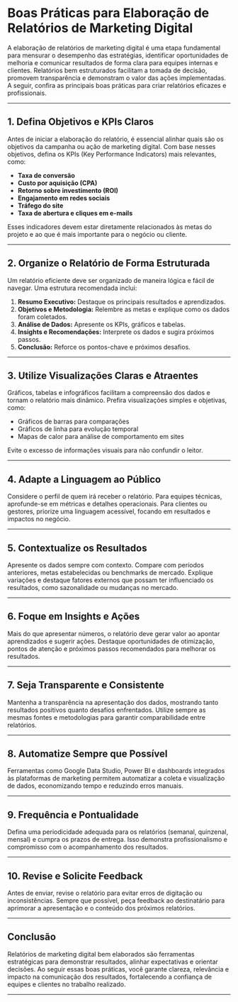 
# Boas Práticas para Elaboração de Relatórios de Marketing Digital

A elaboração de relatórios de marketing digital é uma etapa fundamental para mensurar o desempenho das estratégias, identificar oportunidades de melhoria e comunicar resultados de forma clara para equipes internas e clientes. Relatórios bem estruturados facilitam a tomada de decisão, promovem transparência e demonstram o valor das ações implementadas. A seguir, confira as principais boas práticas para criar relatórios eficazes e profissionais.

---

## 1. Defina Objetivos e KPIs Claros

Antes de iniciar a elaboração do relatório, é essencial alinhar quais são os objetivos da campanha ou ação de marketing digital. Com base nesses objetivos, defina os KPIs (Key Performance Indicators) mais relevantes, como:

- **Taxa de conversão**
- **Custo por aquisição (CPA)**
- **Retorno sobre investimento (ROI)**
- **Engajamento em redes sociais**
- **Tráfego do site**
- **Taxa de abertura e cliques em e-mails**

Esses indicadores devem estar diretamente relacionados às metas do projeto e ao que é mais importante para o negócio ou cliente.

---

## 2. Organize o Relatório de Forma Estruturada

Um relatório eficiente deve ser organizado de maneira lógica e fácil de navegar. Uma estrutura recomendada inclui:

1. **Resumo Executivo:** Destaque os principais resultados e aprendizados.
2. **Objetivos e Metodologia:** Relembre as metas e explique como os dados foram coletados.
3. **Análise de Dados:** Apresente os KPIs, gráficos e tabelas.
4. **Insights e Recomendações:** Interprete os dados e sugira próximos passos.
5. **Conclusão:** Reforce os pontos-chave e próximos desafios.

---

## 3. Utilize Visualizações Claras e Atraentes

Gráficos, tabelas e infográficos facilitam a compreensão dos dados e tornam o relatório mais dinâmico. Prefira visualizações simples e objetivas, como:

- Gráficos de barras para comparações
- Gráficos de linha para evolução temporal
- Mapas de calor para análise de comportamento em sites

Evite o excesso de informações visuais para não confundir o leitor.

---

## 4. Adapte a Linguagem ao Público

Considere o perfil de quem irá receber o relatório. Para equipes técnicas, aprofunde-se em métricas e detalhes operacionais. Para clientes ou gestores, priorize uma linguagem acessível, focando em resultados e impactos no negócio.

---

## 5. Contextualize os Resultados

Apresente os dados sempre com contexto. Compare com períodos anteriores, metas estabelecidas ou benchmarks de mercado. Explique variações e destaque fatores externos que possam ter influenciado os resultados, como sazonalidade ou mudanças no mercado.

---

## 6. Foque em Insights e Ações

Mais do que apresentar números, o relatório deve gerar valor ao apontar aprendizados e sugerir ações. Destaque oportunidades de otimização, pontos de atenção e próximos passos recomendados para melhorar os resultados.

---

## 7. Seja Transparente e Consistente

Mantenha a transparência na apresentação dos dados, mostrando tanto resultados positivos quanto desafios enfrentados. Utilize sempre as mesmas fontes e metodologias para garantir comparabilidade entre relatórios.

---

## 8. Automatize Sempre que Possível

Ferramentas como Google Data Studio, Power BI e dashboards integrados às plataformas de marketing permitem automatizar a coleta e visualização de dados, economizando tempo e reduzindo erros manuais.

---

## 9. Frequência e Pontualidade

Defina uma periodicidade adequada para os relatórios (semanal, quinzenal, mensal) e cumpra os prazos de entrega. Isso demonstra profissionalismo e compromisso com o acompanhamento dos resultados.

---

## 10. Revise e Solicite Feedback

Antes de enviar, revise o relatório para evitar erros de digitação ou inconsistências. Sempre que possível, peça feedback ao destinatário para aprimorar a apresentação e o conteúdo dos próximos relatórios.

---

## Conclusão

Relatórios de marketing digital bem elaborados são ferramentas estratégicas para demonstrar resultados, alinhar expectativas e orientar decisões. Ao seguir essas boas práticas, você garante clareza, relevância e impacto na comunicação dos resultados, fortalecendo a confiança de equipes e clientes no trabalho realizado.

---
```